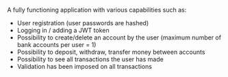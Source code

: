 A fully functioning application with various capabilities such as:  
- User registration (user passwords are hashed)  
- Logging in / adding a JWT token  
- Possibility to create/delete an account by the user (maximum number of bank accounts per user = 1)  
- Possibility to deposit, withdraw, transfer money between accounts  
- Possibility to see all transactions the user has made  
- Validation has been imposed on all transactions  

